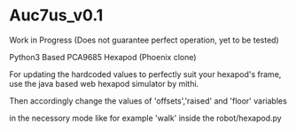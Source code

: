 # Auc7us_v0.1

Work in Progress (Does not guarantee perfect operation, yet to be tested)

Python3 Based PCA9685 Hexapod (Phoenix clone)

For updating the hardcoded values to perfectly suit your hexapod's frame, use the java based web hexapod simulator by mithi.

Then accordingly change the values of 'offsets','raised' and 'floor' variables 

in the necessory mode like for example 'walk' inside the robot/hexapod.py  
